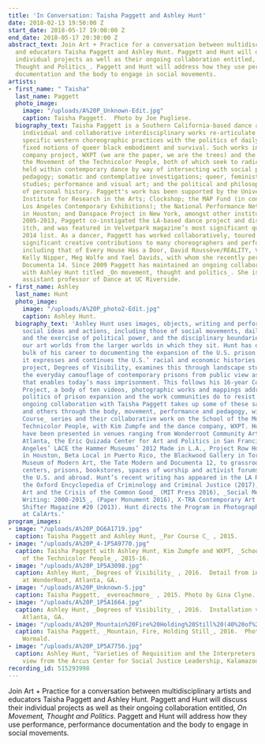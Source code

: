 ```yaml
---
title: 'In Conversation: Taisha Paggett and Ashley Hunt'
date: 2018-02-13 19:50:00 Z
start_date: 2018-05-17 19:00:00 Z
end_date: 2018-05-17 20:30:00 Z
abstract_text: Join Art + Practice for a conversation between multidisciplinary artists
  and educators Taisha Paggett and Ashley Hunt. Paggett and Hunt will discuss their
  individual projects as well as their ongoing collaboration entitled, _On Movement,
  Thought and Politics_. Paggett and Hunt will address how they use performance, performance
  documentation and the body to engage in social movements.
artists:
- first_name: " Taisha"
  last_name: Paggett
  photo_image:
    image: "/uploads/A%20P_Unknown-Edit.jpg"
    caption: Taisha Paggett.  Photo by Joe Pugliese.
  biography_text: Taisha Paggett is a Southern California-based dance artist whose
    individual and collaborative interdisciplinary works re-articulate and collide
    specific western choreographic practices with the politics of daily life to interrogate
    fixed notions of queer black embodiment and survival. Such works include the dance
    company project, WXPT (we are the paper, we are the trees) and the School for
    the Movement of the Technicolor People, both of which seek to radicalize questions
    held within contemporary dance by way of intersecting with social practice; radical
    pedagogy; somatic and contemplative investigations; queer, feminist and Black
    studies; performance and visual art; and the political and philosophical meshes
    of personal history. Paggett's work has been supported by the University of California
    Institute for Research in the Arts; Clockshop; the MAP Fund (in conjunction with
    Los Angeles Contemporary Exhibitions); the National Performance Network; Diverseworks
    in Houston; and Danspace Project in New York, amongst other institutions. From
    2005-2013, Paggett co-instigated the LA-based dance project and discursive platform,
    itch, and was featured in Velvetpark magazine’s most significant queer women of
    2014 list. As a dancer, Paggett has worked collaboratively, toured with and made
    significant creative contributions to many choreographers and performance projects
    including that of Every House Has a Door, David Roussève/REALITY, Victoria Marks,
    Kelly Nipper, Meg Wolfe and Yael Davids, with whom she recently performed for
    Documenta 14. Since 2009 Paggett has maintained an ongoing collaborative practice
    with Ashley Hunt titled _On movement, thought and politics_. She is currently
    assistant professor of Dance at UC Riverside.
- first_name: Ashley
  last_name: Hunt
  photo_image:
    image: "/uploads/A%20P_photo2-Edit.jpg"
    caption: Ashley Hunt.
  biography_text: 'Ashley Hunt uses images, objects, writing and performance to engage
    social ideas and actions, including those of social movements, daily life, movement
    and the exercise of political power, and the disciplinary boundaries that separate
    our art worlds from the larger worlds in which they sit. Hunt has dedicated the
    bulk of his career to documenting the expansion of the U.S. prison system, as
    it expresses and continues the U.S.’ racial and economic histories. His current
    project, Degrees of Visibility, examines this through landscape studies, studying
    the everyday camouflage of contemporary prisons from public view as a visual politics
    that enables today’s mass imprisonment. This follows his 16-year Corrections Documentary
    Project, a body of ten videos, photographic works and mappings addressing the
    politics of prison expansion and the work communities do to resist it. Hunt’s
    ongoing collaboration with Taisha Paggett takes up some of these same questions
    and others through the body, movement, performance and pedagogy, with their _Par
    Course_ series and their collaborative work on the School of the Movement of the
    Technicolor People, with Kim Zumpfe and the dance company, WXPT. Hunt’s works
    have been presented in venues ranging from Wonderroot Community Art Center in
    Atlanta, the Eric Quizada Center for Art and Politics in San Francisco, to Los
    Angeles’ LACE the Hammer Museums’ 2012 Made in L.A., Project Row Houses and Diverseworks
    in Houston, Beta Local in Puerto Rico, the Blackwood Gallery in Toronto, to the
    Museum of Modern Art, the Tate Modern and Documenta 12, to grassroots community
    centers, prisons, bookstores, spaces of worship and activist forums throughout
    the U.S. and abroad. Hunt’s recent writing has appeared in the LA Review of Books,
    the Oxford Encyclopedia of Criminology and Criminal Justice (2017), _Public Servants:
    Art and the Crisis of the Common Good_ (MIT Press 2016), _Social Medium: Artists
    Writing: 2000-2015_, (Paper Monument 2016), X-TRA Contemporary Art Quarterly (2014),
    Shifter Magazine #20 (2013). Hunt directs the Program in Photography and Media
    at CalArts.'
program_images:
- image: "/uploads/A%20P_DG6A1719.jpg"
  caption: Taisha Paggett and Ashley Hunt, _Par Course C_ , 2015.
- image: "/uploads/A%20P_4-1P5A9770.jpg"
  caption: Taisha Paggett with Ashley Hunt, Kim Zumpfe and WXPT, _School for the Movement
    of the Technicolor People_, 2015-16.
- image: "/uploads/A%20P_1P5A3098.jpg"
  caption: Ashley Hunt, _Degrees of Visibility_ , 2016.  Detail from installation
    at WonderRoot, Atlanta, GA.
- image: "/uploads/A%20P_Unknown-5.jpg"
  caption: Taisha Paggett, _evereachmore_ , 2015. Photo by Gina Clyne.
- image: "/uploads/A%20P_1P5A1664.jpg"
  caption: Ashley Hunt, _Degrees of Visibility_ , 2016.  Installation view at WonderRoot,
    Atlanta, GA.
- image: "/uploads/A%20P_Mountain%20Fire%20Holding%20Still%20(40%20of%2066).jpg"
  caption: Taisha Paggett, _Mountain, Fire, Holding Still_, 2016.  Photo by Chris
    Wormald.
- image: "/uploads/A%20P_1P5A7756.jpg"
  caption: Ashley Hunt, "Varieties of Requisition and the Interpreters’ Guild", 2016.  Installation
    view from the Arcus Center for Social Justice Leadership, Kalamazoo, MI.
recording_id: 515293998
---
```


Join Art + Practice for a conversation between multidisciplinary artists and educators Taisha Paggett and Ashley Hunt. Paggett and Hunt will discuss their individual projects as well as their ongoing collaboration entitled, _On Movement, Thought and Politics_. Paggett and Hunt will address how they use performance, performance documentation and the body to engage in social movements.
